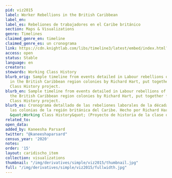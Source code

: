 ```yaml
---
pid: viz2015
label: Worker Rebellions in the British Caribbean
label_en:
label_es: Rebeliones de trabajadores en el Caribe británico
section: Maps & Visualizations
genre: Timelines
claimed_genre_en: timeline
claimed_genre_es: un cronograma
link: https://cdn.knightlab.com/libs/timeline3/latest/embed/index.html?source=1qZjyqnjo2e37usoVsGgoZU7ZI5NDA6NCCpp2p0EVb2s&font=Default&lang=en&initial_zoom=2&height=650
access: open
status: Stable
language: en
creators:
stewards: Working Class History
blurb_orig: Sample timeline from events detailed in Labour rebellions of the 1930s
  in the British Caribbean region colonies by Richard Hart, put together for the Working
  Class History project.
blurb_en: Sample timeline from events detailed in Labour rebellions of the 1930s in
  the British Caribbean region colonies by Richard Hart, put together for the Working
  Class History project.
blurb_es: Cronograma detallado de las rebeliones laborales de la década de 1930 en
  las colonias de la región británica del Caribe. Hecho por Richard Hart, para el
  &quot;Working Class History&quot; (Proyecto de historia de la clase obrera).
related_to:
open_data:
added_by: Kaneesha Parsard
twitter: "@kaneeshaparsard"
census_year: '2020'
notes:
order: '15'
layout: caridischo_item
collection: visualizations
thumbnail: "/img/derivatives/simple/viz2015/thumbnail.jpg"
full: "/img/derivatives/simple/viz2015/fullwidth.jpg"
---
```

